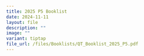 ```yaml
---
title: 2025 P5 Booklist
date: 2024-11-11
layout: file
description: ""
image: ""
variant: tiptap
file_url: /files/Booklists/QT_Booklist_2025_P5.pdf
---
```

